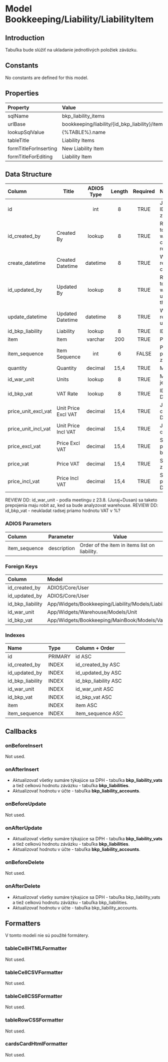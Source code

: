 # Model Bookkeeping/Liability/LiabilityItem

## Introduction

Tabuľka bude slúžiť na ukladanie jednotlivých položiek záväzku.

## Constants

No constants are defined for this model.

## Properties

| Property              | Value                                          |
| :-------------------- | :--------------------------------------------- |
| sqlName               | bkp_liability_items                            |
| urlBase               | bookkeeping/liability/{id_bkp_liability}/items |
| lookupSqlValue        | {%TABLE%}.name                                 |
| tableTitle            | Liability Items                                |
| formTitleForInserting | New Liability Item                             |
| formTitleForEditing   | Liability Item                                 |

## Data Structure

| Column              | Title               | ADIOS Type | Length | Required | Notes                                    |
| :------------------ | ------------------- | :--------: | :----: | :------: | :--------------------------------------- |
| id                  |                     |    int     |   8    |   TRUE   | Jedinečné ID záznamu                     |
| id_created_by       | Created By          |   lookup   |   8    |   TRUE   | Reference to user who created the record |
| create_datetime    | Created Datetime    |  datetime  |   8    |   TRUE   | When the record was created              |
| id_updated_by       | Updated By          |   lookup   |   8    |   TRUE   | Reference to user who updated the record |
| update_datetime    | Updated Datetime    |  datetime  |   8    |   TRUE   | When the record was updated              |
| id_bkp_liability    | Liability           |   lookup   |   8    |   TRUE   | ID záväzku                               |
| item                | Item                |  varchar   |  200   |   TRUE   | Položka                                  |
| item_sequence       | Item Sequence       |    int     |   6    |  FALSE   | Poradie položky v záväzku                |
| quantity            | Quantity            |  decimal   |  15,4  |   TRUE   | Množstvo                                 |
| id_war_unit         | Units               |   lookup   |   8    |   TRUE   | Merná jednotka                           |
| id_bkp_vat          | VAT Rate            |   lookup   |   8    |   TRUE   | ID Sadzby DPH                            |
| price_unit_excl_vat | Unit Price Excl VAT |  decimal   |  15,4  |   TRUE   | Jednotková cena bez DPH                  |
| price_unit_incl_vat | Unit Price Incl VAT |  decimal   |  15,4  |   TRUE   | Jednotková cena s DPH                    |
| price_excl_vat      | Price Excl VAT      |  decimal   |  15,4  |   TRUE   | Suma za položku bez DPH                  |
| price_vat           | Price VAT           |  decimal   |  15,4  |   TRUE   | Suma DPH za položku                      |
| price_incl_vat      | Price Incl VAT      |  decimal   |  15,4  |   TRUE   | Suma za položku s DPH                    |

REVIEW DD: id_war_unit - podla meetingu z 23.8. (Juraj+Dusan) sa taketo prepojenia maju robit az, ked sa bude analyzovat warehouse.
REVIEW DD: id_bkp_vat - neukladat radsej priamo hodnotu VAT v %?

### ADIOS Parameters

| Column        | Parameter   | Value                                         |
| :------------ | :---------- | --------------------------------------------- |
| item_sequence | description | Order of the item in items list on liability. |

### Foreign Keys

| Column           | Model                                              | Relation | OnUpdate | OnDelete |
| :--------------- | :------------------------------------------------- | :------: | -------- | -------- |
| id_created_by    | ADIOS/Core/User                                    |   1:N    | Cascade  | Cascade  |
| id_updated_by    | ADIOS/Core/User                                    |   1:N    | Cascade  | Cascade  |
| id_bkp_liability | App/Widgets/Bookkeeping/Liability/Models/Liability |   1:N    | Cascade  | Cascade  |
| id_war_unit      | App/Widgets/Warehouse/Models/Unit                  |   1:N    | Cascade  | Restrict |
| id_bkp_vat       | App/Widgets/Bookkeeping/MainBook/Models/Vat        |   1:N    | Cascade  | Restrict |

### Indexes

| Name             | Type    | Column + Order       |
| :--------------- | :------ | :------------------- |
| id               | PRIMARY | id ASC               |
| id_created_by    | INDEX   | id_created_by ASC    |
| id_updated_by    | INDEX   | id_updated_by ASC    |
| id_bkp_liability | INDEX   | id_bkp_liability ASC |
| id_war_unit      | INDEX   | id_war_unit ASC      |
| id_bkp_vat       | INDEX   | id_bkp_vat ASC       |
| item             | INDEX   | item ASC             |
| item_sequence    | INDEX   | item_sequence ASC    |

## Callbacks

### onBeforeInsert

Not used.

### onAfterInsert

* Aktualizovať všetky sumáre týkajúce sa DPH - tabuľka **bkp_liability_vats** a tiež celkovú hodnotu záväzku - tabuľka **bkp_liabilities**.
* Aktualizovať hodnotu v účte - tabuľka **bkp_liability_accounts**.

### onBeforeUpdate

Not used.

### onAfterUpdate

* Aktualizovať všetky sumáre týkajúce sa DPH - tabuľka **bkp_liability_vats** a tiež celkovú hodnotu záväzku - tabuľka **bkp_liabilities**.
* Aktualizovať hodnotu v účte - tabuľka **bkp_liability_accounts**.

### onBeforeDelete

Not used.

### onAfterDelete

* Aktualizovať všetky sumáre týkajúce sa DPH - tabuľka bkp_liability_vats a tiež celkovú hodnotu záväzku - tabuľka bkp_liabilities.
* Aktualizovať hodnotu v účte - tabuľka bkp_liability_accounts.

## Formatters

V tomto modeli nie sú použité formátery.

### tableCellHTMLFormatter

Not used.

### tableCellCSVFormatter

Not used.

### tableCellCSSFormatter

Not used.

### tableRowCSSFormatter

Not used.

### cardsCardHtmlFormatter

Not used.
